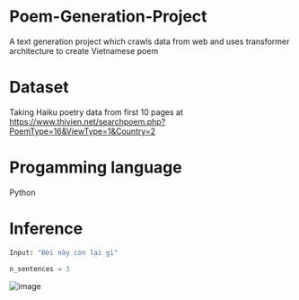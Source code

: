 # Poem-Generation-Project
A text generation project which crawls data from web and uses transformer architecture to create Vietnamese poem

# Dataset
Taking Haiku poetry data from first 10 pages at https://www.thivien.net/searchpoem.php?PoemType=16&ViewType=1&Country=2 

# Progamming language
Python

# Inference
```python
Input: "Đời này còn lại gì" 

n_sentences = 3
```
![image](https://user-images.githubusercontent.com/93986576/229311158-fdf9aab1-4adb-48bc-ae53-8d18b66e230c.png)




